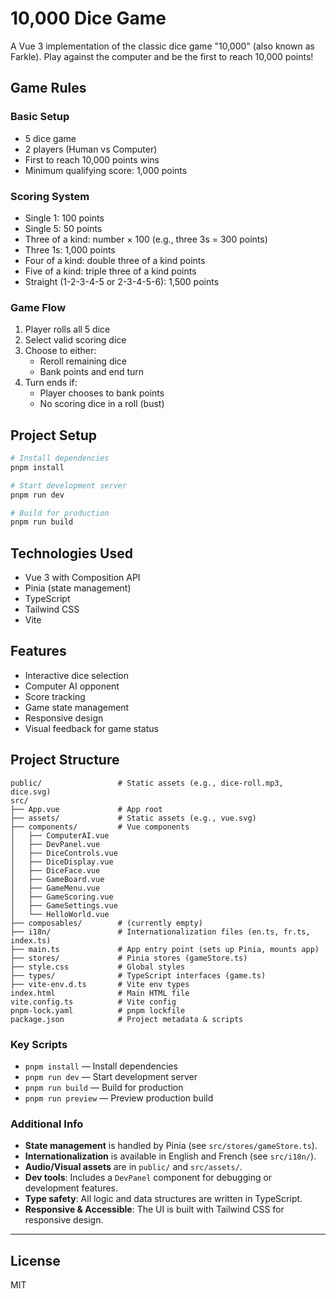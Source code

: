 # 10,000 Dice Game

A Vue 3 implementation of the classic dice game "10,000" (also known as Farkle). Play against the computer and be the first to reach 10,000 points!

## Game Rules

### Basic Setup

- 5 dice game
- 2 players (Human vs Computer)
- First to reach 10,000 points wins
- Minimum qualifying score: 1,000 points

### Scoring System

- Single 1: 100 points
- Single 5: 50 points
- Three of a kind: number × 100 (e.g., three 3s = 300 points)
- Three 1s: 1,000 points
- Four of a kind: double three of a kind points
- Five of a kind: triple three of a kind points
- Straight (1-2-3-4-5 or 2-3-4-5-6): 1,500 points

### Game Flow

1. Player rolls all 5 dice
2. Select valid scoring dice
3. Choose to either:
   - Reroll remaining dice
   - Bank points and end turn
4. Turn ends if:
   - Player chooses to bank points
   - No scoring dice in a roll (bust)

## Project Setup

```bash
# Install dependencies
pnpm install

# Start development server
pnpm run dev

# Build for production
pnpm run build
```

## Technologies Used

- Vue 3 with Composition API
- Pinia (state management)
- TypeScript
- Tailwind CSS
- Vite

## Features

- Interactive dice selection
- Computer AI opponent
- Score tracking
- Game state management
- Responsive design
- Visual feedback for game status

## Project Structure

```
public/                 # Static assets (e.g., dice-roll.mp3, dice.svg)
src/
├── App.vue             # App root
├── assets/             # Static assets (e.g., vue.svg)
├── components/         # Vue components
│   ├── ComputerAI.vue
│   ├── DevPanel.vue
│   ├── DiceControls.vue
│   ├── DiceDisplay.vue
│   ├── DiceFace.vue
│   ├── GameBoard.vue
│   ├── GameMenu.vue
│   ├── GameScoring.vue
│   ├── GameSettings.vue
│   └── HelloWorld.vue
├── composables/        # (currently empty)
├── i18n/               # Internationalization files (en.ts, fr.ts, index.ts)
├── main.ts             # App entry point (sets up Pinia, mounts app)
├── stores/             # Pinia stores (gameStore.ts)
├── style.css           # Global styles
├── types/              # TypeScript interfaces (game.ts)
├── vite-env.d.ts       # Vite env types
index.html              # Main HTML file
vite.config.ts          # Vite config
pnpm-lock.yaml          # pnpm lockfile
package.json            # Project metadata & scripts
```

### Key Scripts

- `pnpm install` — Install dependencies
- `pnpm run dev` — Start development server
- `pnpm run build` — Build for production
- `pnpm run preview` — Preview production build

### Additional Info

- **State management** is handled by Pinia (see `src/stores/gameStore.ts`).
- **Internationalization** is available in English and French (see `src/i18n/`).
- **Audio/Visual assets** are in `public/` and `src/assets/`.
- **Dev tools**: Includes a `DevPanel` component for debugging or development features.
- **Type safety**: All logic and data structures are written in TypeScript.
- **Responsive & Accessible**: The UI is built with Tailwind CSS for responsive design.

---

## License

MIT

